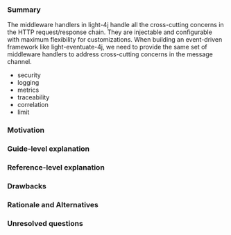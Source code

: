 ### Summary

The middleware handlers in light-4j handle all the cross-cutting concerns in the HTTP request/response chain. They are injectable and configurable with maximum flexibility for customizations. When building an event-driven framework like light-eventuate-4j, we need to provide the same set of middleware handlers to address cross-cutting concerns in the message channel. 

* security
* logging
* metrics
* traceability
* correlation
* limit


### Motivation


### Guide-level explanation


### Reference-level explanation


### Drawbacks


### Rationale and Alternatives


### Unresolved questions


